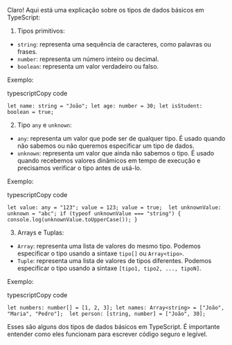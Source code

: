 Claro! Aqui está uma explicação sobre os tipos de dados básicos em TypeScript:

1.  Tipos primitivos:

-   `string`: representa uma sequência de caracteres, como palavras ou frases.
-   `number`: representa um número inteiro ou decimal.
-   `boolean`: representa um valor verdadeiro ou falso.

Exemplo:

typescriptCopy code

`let name: string = "João"; let age: number = 30; let isStudent: boolean = true;`

2.  Tipo `any` e `unknown`:

-   `any`: representa um valor que pode ser de qualquer tipo. É usado quando não sabemos ou não queremos especificar um tipo de dados.
-   `unknown`: representa um valor que ainda não sabemos o tipo. É usado quando recebemos valores dinâmicos em tempo de execução e precisamos verificar o tipo antes de usá-lo.

Exemplo:

typescriptCopy code

`let value: any = "123"; value = 123; value = true;  let unknownValue: unknown = "abc"; if (typeof unknownValue === "string") {   console.log(unknownValue.toUpperCase()); }`

3.  Arrays e Tuplas:

-   `Array`: representa uma lista de valores do mesmo tipo. Podemos especificar o tipo usando a sintaxe `tipo[]` ou `Array<tipo>`.
-   `Tuple`: representa uma lista de valores de tipos diferentes. Podemos especificar o tipo usando a sintaxe `[tipo1, tipo2, ..., tipoN]`.

Exemplo:

typescriptCopy code

`let numbers: number[] = [1, 2, 3]; let names: Array<string> = ["João", "Maria", "Pedro"];  let person: [string, number] = ["João", 30];`

Esses são alguns dos tipos de dados básicos em TypeScript. É importante entender como eles funcionam para escrever código seguro e legível.